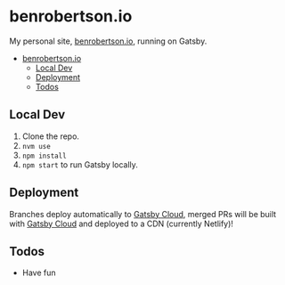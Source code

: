 # benrobertson.io

My personal site, [benrobertson.io](https://benrobertson.io), running on Gatsby.

- [benrobertson.io](#benrobertsonio)
  - [Local Dev](#local-dev)
  - [Deployment](#deployment)
  - [Todos](#todos)

## Local Dev

 1. Clone the repo.
 1. `nvm use`
 1. `npm install`
 2. `npm start` to run Gatsby locally.

## Deployment

Branches deploy automatically to [Gatsby Cloud](https://www.gatsbyjs.com/get-started), merged PRs will be built with [Gatsby Cloud](https://www.gatsbyjs.com/get-started) and deployed to a CDN (currently Netlify)!

## Todos

 - Have fun
